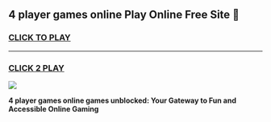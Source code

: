 
## 4 player games online Play Online Free Site 👋
<h3>
<a href="https://download.freeplayer.one?title=4_player_games_online&ref=21F">CLICK TO PLAY</a></h3>
<hr>

<h3>
<a href="https://download.freeplayer.one?title=4_player_games_online&ref=21F">CLICK 2 PLAY</a>
  
</h3>

<a href="https://download.freeplayer.one?title=4_player_games_online&ref=21F"><img src="https://cdnb.artstation.com/p/assets/images/images/032/539/853/original/anto-thomas-button-gif.gif"></a>


**4 player games online games unblocked: Your Gateway to Fun and Accessible Online Gaming**

